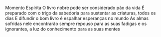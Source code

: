 Momento Espírita
O livro nobre pode ser considerado pão da vida É preparado com o trigo da sabedoria para sustentar as criaturas, todos os dias E difundir o bom livro é espalhar esperanças no mundo As almas sofridas nele encontrarão sempre repouso para as suas fadigas e os ignorantes, a luz do conhecimento para as suas mentes
